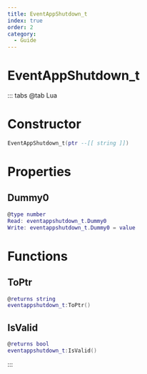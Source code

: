 ```yaml
---
title: EventAppShutdown_t
index: true
order: 2
category:
  - Guide
---
```


# EventAppShutdown_t

::: tabs
@tab Lua
# Constructor
```lua
EventAppShutdown_t(ptr --[[ string ]])
```
# Properties
## Dummy0 
```lua
@type number
Read: eventappshutdown_t.Dummy0
Write: eventappshutdown_t.Dummy0 = value
```
# Functions
## ToPtr
```lua
@returns string
eventappshutdown_t:ToPtr()
```
## IsValid
```lua
@returns bool
eventappshutdown_t:IsValid()
```

:::